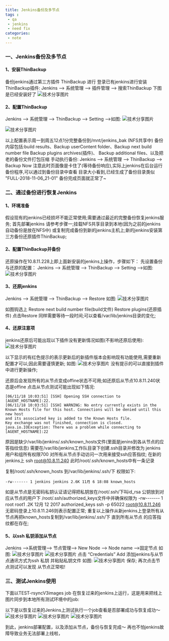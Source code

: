 ```yaml
---
title: Jenkins备份及多节点
tags :
 - qa
 - jenkins
 - need fix
categories:
 - note
---
```


### 一、Jenkins备份及多节点

#### 1、安装ThinBackup

备份jenkins通过第三方插件 ThinBackup 进行
登录已有jenkins进行安装ThinBackup插件:
Jenkins --> 系统管理 --> 插件管理 --> 搜索ThinBackup 下图是已经安装好了
![技术分享图片](img/e9d8d7911df20041fde1706cad1fb781.png)

#### 2、配置ThinBackup

Jenkins --> 系统管理 --> ThinBackup --> Setting -->如图:
![技术分享图片](img/e1290a1ee9fce8850c06baa10a18b4ae.png)

![技术分享图片](img/97c5f6f5d423220cbb4355dd6762d7e2.png)

以上配置表示周一到周五12点1分完整备份到/mnt/jenkins_bak (NFS共享中)
备份内容包括:build results、Backup userContent folder、Backup next build number file
Backup plugins archives(插件)、 Backup additional files、以及把老的备份文件打包压缩
手动执行备份:
Jenkins --> 系统管理 --> ThinBackup --> Backup Now
注意此时页面像是卡住了(等待备份响应),实际上jenkins在后台运行备份程序,可以通过到备份目录中查看
目录大小看到,已经生成了备份目录类似 "FULL-2018-11-06_21-01"
备份完成页面就正常了~

<!--more-->
### 二、通过备份进行恢复Jenkins

#### 1、环境准备

假设现有的jenkins已经损坏不能正常使用;需要通过最近的完整备份恢复jenkins服务;
首先部署jenkins 请参考步骤一;挂载NFS共享目录到本地(因为之前的jenkins自动备份是放在NFS中)
或复制完成备份到新的jenkins主机上;新的jenkins安装第三方备份还原插件ThinBackup;

#### 2、配置ThinBackup并备份

还原操作在10.8.11.228上即上面新安装的jenkins上操作，步骤如下：
先设置备份与还原的配置：
Jenkins --> 系统管理 --> ThinBackup --> Setting -->如图:
![技术分享图片](img/ba4a862f433c9cd0138d42b7bc894b2d.png)

#### 3、还原jenkins

Jenkins --> 系统管理 --> ThinBackup --> Restore 如图:
![技术分享图片](img/8d1967a078895f9208df54fa6a606903.png)

如图钩选上
Restore next build number file(build文件)
Restore plugins(还原插件)
点击Restore 同样需要等待一段时间;可以查看/var/lib/jenkins目录的变化;

#### 4、还原注意项

jenkins还原后可能出现以下插件没有更新情况如图(不影响还原后使用):
![技术分享图片](img/a9d8e6ae7c5ee0f0c7f449fdb52c1bb8.png)

以下显示的有红色提示的表示更新后的新插件版本会影响现有功能使用,需要重新配置才可以;因此需要谨慎更新;
如图:
![技术分享图片](img/0f3a80c1925fde2d51ab7a080ad2fef2.png)
没有提示的可以直接到插件中进行更新操作;

还原后会发现所有的从节点变成offine状态不可用;如还原后从节点10.8.11.240状态是offine
点击从节点测试可能出现如下情况:

```
[06/11/18 10:03:51] [SSH] Opening SSH connection to [AGENT_HOSTNAME]:22.
[06/11/18 10:03:51] [SSH] WARNING: No entry currently exists in the Known Hosts file for this host. Connections will be denied until this new host
and its associated key is added to the Known Hosts file.
Key exchange was not finished, connection is closed.
java.io.IOException: There was a problem while connecting to [AGENT_HOSTNAME]:22
```

原因是缺少/var/lib/jenkins/.ssh/known_hosts文件(里面是jenins到各从节点的应答指纹信息)
需要在/var/lib/jenkins工作队目录下创建.ssh目录并修改为
jenkins用户和组所有权限700 对所有从节点手动访问一次用来接受ssh应答指纹;
在新的jenkins上 ssh root@10.8.11.240 此时/root/.ssh/known_hosts中有一条记录

复制/root/.ssh/known_hosts 到/var/lib/jenkins/.ssh/下
权限如下:

```text
-rw------- 1 jenkins jenkins 2.6K 11月 6 18:08 known_hosts
```

如是从节点是无密码私钥认证请记得把私钥放在/root/.ssh/下叫id_rsa 公钥放到对应从节点的用户下
/root/.ssh/authorized_keys文件中并确保权限为
-rw------- 1 root root1 .2K 12月 12 2017 authorized_keys
ssh -p 65022 root@10.8.11.246 无密码登录上10.8.11.246则表示配置正常;
重复以上操作从新jenkins上登录所有从节点再把known_hosts复制到/var/lib/jenkins/.ssh/下 直到所有从节点
的应答指纹都在存在;

#### 5、以ssh 私钥添加从节点

Jenkins -->系统管理--> 节点管理--> New Node --> Node name -->固定节点 如图:
![技术分享图片](img/a528b77d2b3c93f28e7e0625d6e8e788.png)
![技术分享图片](img/d73fc1637e30f9c3c6ce01bc109f28f2.png)
点击 “Credentials” Add 添加jenkins与从节点通讯方式为ssh 私钥 并粘贴私钥文件
如图:
![技术分享图片](img/77ae54a60149680f0dfa66f6d6135e92.png)
保存;
再次点击节点测试可以发现 从节点正常啦!

### 三、测试Jenkins使用

下面以TEST-rsyncV3images job 在恢复过来的jenkins上运行，这是用来把线上图片同步到本地所有测试环境中的job:

以下是以恢复过来的Jenkins上测试执行一个job查看是否部署成功与恢复成功～
![技术分享图片](img/42c5580de52437060fd1412ce4ae3f4c.png)
![技术分享图片](img/233d78245277db9cc5da99d025fc75a1.png)
![技术分享图片](img/bda7ea78667b1853aa38b00b67e7311b.png)

到此，jenkins部署配置，以及添加从节点，备份与恢复完成～ 再也不怕jenkins故障导致业务无法部署上线啦，

